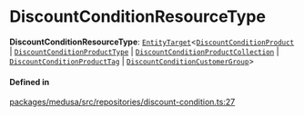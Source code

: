 # DiscountConditionResourceType

 **DiscountConditionResourceType**: [`EntityTarget`](EntityTarget.md)<[`DiscountConditionProduct`](../classes/DiscountConditionProduct.md) \| [`DiscountConditionProductType`](../classes/DiscountConditionProductType.md) \| [`DiscountConditionProductCollection`](../classes/DiscountConditionProductCollection.md) \| [`DiscountConditionProductTag`](../classes/DiscountConditionProductTag.md) \| [`DiscountConditionCustomerGroup`](../classes/DiscountConditionCustomerGroup.md)\>

#### Defined in

[packages/medusa/src/repositories/discount-condition.ts:27](https://github.com/medusajs/medusa/blob/3d9f5ae63/packages/medusa/src/repositories/discount-condition.ts#L27)
